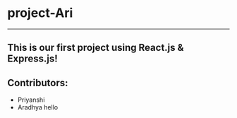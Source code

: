 # project-Ari  

---
This is our first project using React.js & Express.js!
---

## Contributors:
- Priyanshi
- Aradhya
hello
